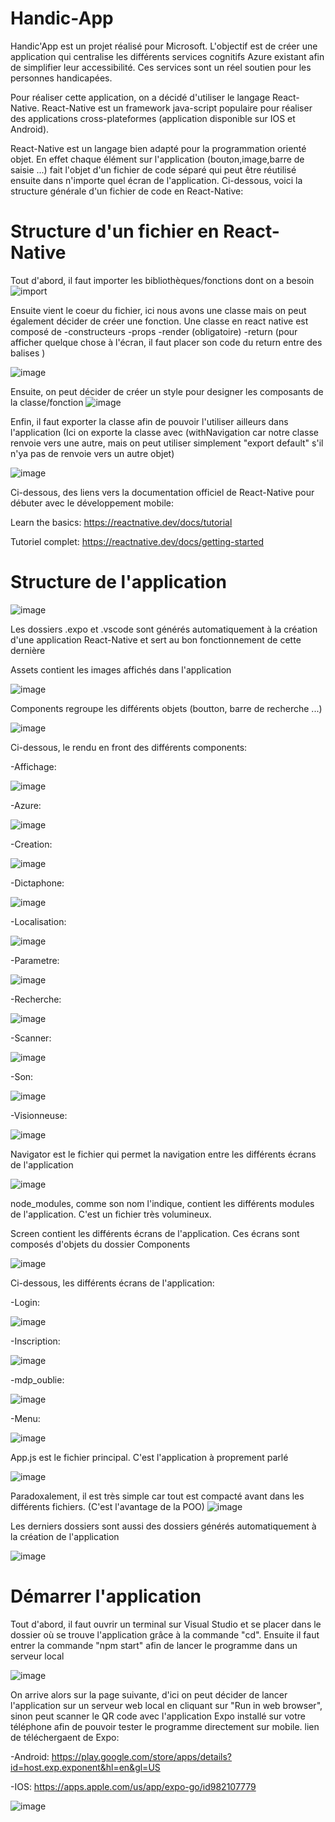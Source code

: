 # Handic-App
Handic'App est un projet réalisé pour Microsoft. L'objectif est de créer une application qui centralise les différents services cognitifs Azure existant afin de simplifier leur accessibilité. Ces services sont un réel soutien pour les personnes handicapées.

Pour réaliser cette application, on a décidé d'utiliser le langage React-Native. React-Native est un framework java-script populaire pour réaliser des applications cross-plateformes (application disponible sur IOS et Android).

React-Native est un langage bien adapté pour la programmation orienté objet. En effet chaque élément sur l'application (bouton,image,barre de saisie ...) fait l'objet d'un fichier de code séparé qui peut être réutilisé ensuite dans n'importe quel écran de l'application. Ci-dessous, voici la structure générale d'un fichier de code en React-Native:

# Structure d'un fichier en React-Native
Tout d'abord, il faut importer les bibliothèques/fonctions dont on a besoin
![import](https://user-images.githubusercontent.com/94694942/150673940-ccfabca6-7bc0-4531-ac30-f7b1562ac1d9.PNG)

Ensuite vient le coeur du fichier, ici nous avons une classe mais on peut également décider de créer une fonction.
Une classe en react native est composé de
-constructeurs
-props
-render (obligatoire)
-return (pour afficher quelque chose à l'écran, il faut placer son code du return entre des balises <View>)

![image](https://user-images.githubusercontent.com/94694942/150674039-53b04ae8-988e-40f7-bf2d-54beecd918de.png)

Ensuite, on peut décider de créer un style pour designer les composants de la classe/fonction
![image](https://user-images.githubusercontent.com/94694942/150674505-dcde5b4e-5a29-45e0-aed7-20c1ab9c3de9.png)

Enfin, il faut exporter la classe afin de pouvoir l'utiliser ailleurs dans l'application (Ici on exporte la classe avec (withNavigation car notre classe renvoie vers une autre, mais on peut utiliser simplement "export default" s'il n'ya pas de renvoie vers un autre objet)
  
![image](https://user-images.githubusercontent.com/94694942/150674541-3e8cf8e7-6ce9-4416-a1bb-0c2a1a68f7f6.png)
  
Ci-dessous, des liens vers la documentation officiel de React-Native pour débuter avec le développement mobile:

Learn the basics: https://reactnative.dev/docs/tutorial

Tutoriel complet: https://reactnative.dev/docs/getting-started
  
# Structure de l'application
 
![image](https://user-images.githubusercontent.com/94694942/150674774-c9788e05-8eda-4cfd-a2df-1eb0ad8d461a.png)
  
Les dossiers .expo et .vscode sont générés automatiquement à la création d'une application React-Native et sert au bon fonctionnement de cette dernière
  
Assets contient les images affichés dans l'application
  
![image](https://user-images.githubusercontent.com/94694942/150674858-a52f5913-2433-4031-94ee-72efa0c4b1ee.png)

Components regroupe les différents objets (boutton, barre de recherche ...)
  
![image](https://user-images.githubusercontent.com/94694942/150674923-51efe59a-f8d3-48e7-9cd2-0cf9bc1c1739.png)
  
Ci-dessous, le rendu en front des différents components:

-Affichage:
  
![image](https://user-images.githubusercontent.com/94694942/150784522-c64d1710-de3a-4b4d-9b06-782d61129ae0.png)
  
-Azure:
  
![image](https://user-images.githubusercontent.com/94694942/150784778-9397a635-7055-4ca3-9a35-91bdf0efd841.png)

-Creation:

![image](https://user-images.githubusercontent.com/94694942/150784939-3cfd65f3-47cb-44f1-82ad-9953403619ce.png)

-Dictaphone:
  
![image](https://user-images.githubusercontent.com/94694942/150785090-965128ff-e445-42da-8297-2b6eeae15f56.png)

-Localisation:
  
![image](https://user-images.githubusercontent.com/94694942/150785222-c3497e24-726f-46b7-926c-c2c096bafcbc.png)

-Parametre:
  
![image](https://user-images.githubusercontent.com/94694942/150785462-06f5a48f-0f75-4145-91b6-b30dc12c34f8.png)

-Recherche:
  
![image](https://user-images.githubusercontent.com/94694942/150785596-f895392f-800c-47c5-8502-e31948ff624d.png)

  
-Scanner:
 
![image](https://user-images.githubusercontent.com/94694942/150785942-bdb80a86-96bb-4574-9af0-2f1603fcd53c.png)

-Son:
  
![image](https://user-images.githubusercontent.com/94694942/150786053-3fefd8b6-1af5-4ba6-b971-2fee54264a17.png)

-Visionneuse:
  
![image](https://user-images.githubusercontent.com/94694942/150786171-e3051985-d7d9-4806-93d7-a283a22c67f9.png)



Navigator est le fichier qui permet la navigation entre les différents écrans de l'application
  
![image](https://user-images.githubusercontent.com/94694942/150674954-2ae7f064-2fe0-4ce4-a72c-b7522aa4e48e.png)

node_modules, comme son nom l'indique, contient les différents modules de l'application. C'est un fichier très volumineux.
  
Screen contient les différents écrans de l'application. Ces écrans sont composés d'objets du dossier Components
  
![image](https://user-images.githubusercontent.com/94694942/150675036-92b502a2-beaf-48f9-aa28-38dedc37b683.png)
  
Ci-dessous, les différents écrans de l'application:
  
-Login:
  
![image](https://user-images.githubusercontent.com/94694942/150786527-17822f71-89b0-4e0f-9a7e-3a25d38d3f5a.png)

-Inscription:
  
![image](https://user-images.githubusercontent.com/94694942/150786620-387aada2-49a0-48e4-9ef9-b5aea2f98dcb.png)

-mdp_oublie:
  
![image](https://user-images.githubusercontent.com/94694942/150786785-d970a401-3e93-4fd8-aedc-8dcf537f559e.png)

-Menu:
  
![image](https://user-images.githubusercontent.com/94694942/150786691-743ae01c-61a0-41e1-a8cd-5d5d142f8160.png)


App.js est le fichier principal. C'est l'application à proprement parlé

![image](https://user-images.githubusercontent.com/94694942/150675066-6d901038-6a49-49cc-ab11-9cbff3653274.png)

Paradoxalement, il est très simple car tout est compacté avant dans les différents fichiers. (C'est l'avantage de la POO)
![image](https://user-images.githubusercontent.com/94694942/150675086-0acb6ab8-395d-41d9-a373-3c046190e90f.png)

Les derniers dossiers sont aussi des dossiers générés automatiquement à la création de l'application
  
![image](https://user-images.githubusercontent.com/94694942/150675136-dc63d9f8-58ff-482a-85ed-f2d00103fe57.png)

  
# Démarrer l'application
  
Tout d'abord, il faut ouvrir un terminal sur Visual Studio et se placer dans le dossier où se trouve l'application grâce à la commande "cd".
Ensuite il faut entrer la commande "npm start" afin de lancer le programme dans un serveur local
  
![image](https://user-images.githubusercontent.com/94694942/150781397-80286ace-513e-4d36-a18d-f302c52e9318.png)

On arrive alors sur la page suivante, d'ici on peut décider de lancer l'application sur un serveur web local en cliquant sur "Run in web browser", sinon peut scanner le QR code avec l'application Expo installé sur votre téléphone afin de pouvoir tester le programme directement sur mobile.
lien de téléchergaent de Expo: 
  
-Android: https://play.google.com/store/apps/details?id=host.exp.exponent&hl=en&gl=US
  
-IOS: https://apps.apple.com/us/app/expo-go/id982107779
  
![image](https://user-images.githubusercontent.com/94694942/150781664-4f6868bd-e517-4a69-a9c7-acb3577efdde.png)

  
  
  
  
  
  
  
  
  
  
  
  
  
  
  
